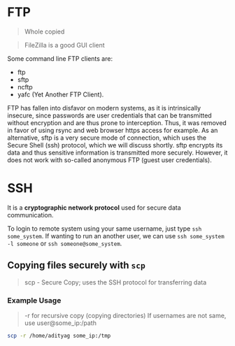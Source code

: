 # FTP

> Whole copied

> FileZilla is a good GUI client

Some command line FTP clients are:

* ftp
* sftp
* ncftp
* yafc (Yet Another FTP Client).

FTP has fallen into disfavor on modern systems, as it is intrinsically insecure, since passwords are user credentials that can be transmitted without encryption and are thus prone to interception.
Thus, it was removed in favor of using rsync and web browser https access for example.
As an alternative, sftp is a very secure mode of connection, which uses the Secure Shell (ssh) protocol, which we will discuss shortly. sftp encrypts its data and thus sensitive information is transmitted more securely. However, it does not work with so-called anonymous FTP (guest user credentials).

# SSH

It is a **cryptographic network protocol** used for secure data communication.

To login to remote system using your same username, just type `ssh some_system`. If wanting to run an another user, we can use `ssh some_system -l someone` or `ssh someone@some_system`.


## Copying files securely with `scp`

> scp - Secure Copy; uses the SSH protocol for transferring data

### Example Usage

> -r for recursive copy (copying directories)
> If usernames are not same, use user@some\_ip:/path
```sh
scp -r /home/adityag some_ip:/tmp
```



